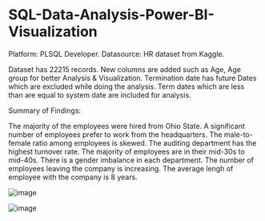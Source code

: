 # SQL-Data-Analysis-Power-BI-Visualization
 Platform: PLSQL Developer. 
 Datasource: HR dataset from Kaggle.
 
 Dataset has 22215 records.
 New columns are added such as Age, Age group for better Analysis & Visualization.
 Termination date has future Dates which are excluded while doing the analysis. 
 Term dates which are less than are equal to system date are included for analysis.

 Summary of Findings:
 
The majority of the employees were hired from Ohio State.
A significant number of employees prefer to work from the headquarters.
The male-to-female ratio among employees is skewed.
The auditing department has the highest turnover rate.
The majority of employees are in their mid-30s to mid-40s.
There is a gender imbalance in each department.
The number of employees leaving the company is increasing.
The average lengh of employee with the company is 8 years.
 

![image](https://github.com/GokilaSundaram/SQL-Data-Analysis-Power-BI-Visualization/assets/138405457/7aaf3822-7809-407a-befe-80662aeed5dd)


![image](https://github.com/GokilaSundaram/SQL-Data-Analysis-Power-BI-Visualization/assets/138405457/81118c4a-a423-4288-b532-dd0109517d0a)
